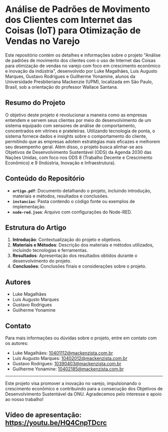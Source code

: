 # Análise de Padrões de Movimento dos Clientes com Internet das Coisas (IoT) para Otimização de Vendas no Varejo

Este repositório contém os detalhes e informações sobre o projeto "Análise de padrões de movimento dos clientes com o uso de Internet das Coisas para otimização de vendas no varejo com foco em crescimento econômico e inovação da indústria", desenvolvido por Luke Magalhães, Luis Augusto Marques, Gustavo Rodrigues e Guilherme Yonamine, alunos da Universidade Presbiteriana Mackenzie (UPM), localizada em São Paulo, Brasil, sob a orientação do professor Wallace Santana.

## Resumo do Projeto

O objetivo deste projeto é revolucionar a maneira como as empresas entendem e servem seus clientes por meio do desenvolvimento de um sistema equipado com sensores de análise de comportamento, concentrados em vitrines e prateleiras. Utilizando tecnologia de ponta, o sistema fornece dados e insights sobre o comportamento do cliente, permitindo que as empresas adotem estratégias mais eficazes e melhorem seu desempenho geral. Além disso, o projeto busca alinhar-se aos Objetivos de Desenvolvimento Sustentável (ODS) da Agenda 2030 das Nações Unidas, com foco nos ODS 8 (Trabalho Decente e Crescimento Econômico) e 9 (Indústria, Inovação e Infraestrutura).

## Conteúdo do Repositório

- **`artigo.pdf`**: Documento detalhando o projeto, incluindo introdução, materiais e métodos, resultados e conclusões.
- **`instancias`**: Pasta contendo o código fonte ou exemplos de implementação.
- **`node-red.json`**: Arquivo com configurações do Node-RED.

## Estrutura do Artigo

1. **Introdução**: Contextualização do projeto e objetivos.
2. **Materiais e Métodos**: Descrição dos materiais e métodos utilizados, incluindo tecnologias e ferramentas.
3. **Resultados**: Apresentação dos resultados obtidos durante o desenvolvimento do projeto.
4. **Conclusões**: Conclusões finais e considerações sobre o projeto.

## Autores

- Luke Magalhães
- Luis Augusto Marques
- Gustavo Rodrigues
- Guilherme Yonamine

## Contato

Para mais informações ou dúvidas sobre o projeto, entre em contato com os autores:

- Luke Magalhães: 10401112@mackenzista.com.br
- Luis Augusto Marques: 10402012@mackenzista.com.br
- Gustavo Rodrigues: 10390403@mackenzista.com.br
- Guilherme Yonamine: 10402185@mackenzista.com.br

---

Este projeto visa promover a inovação no varejo, impulsionando o crescimento econômico e contribuindo para a consecução dos Objetivos de Desenvolvimento Sustentável da ONU. Agradecemos pelo interesse e apoio ao nosso trabalho!

## Vídeo de apresentação: https://youtu.be/HQ4CnpTDcrc
